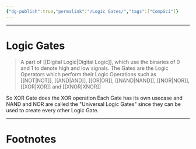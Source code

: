 ```yaml
---
{"dg-publish":true,"permalink":"/Logic Gates/","tags":["CompSci"]}
---
```



---
# Logic Gates
> A part of [[Digital Logic\|Digital Logic]], which use the binaries of 0 and 1 to denote high and low signals. The Gates are the Logic Operators which perform their Logic Operations such as [[NOT\|NOT]], [[AND\|AND]], [[OR\|OR]], [[NAND\|NAND]], [[NOR\|NOR]], [[XOR\|XOR]] and [[XNOR\|XNOR]]

So XOR Gate does the XOR operation
Each Gate has its own usecase and NAND and NOR are called the "Universal Logic Gates" since they can be used to create every other Logic Gate.


---
# Footnotes